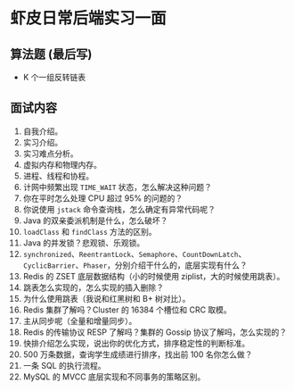 # 虾皮日常后端实习一面

## 算法题 (最后写)

* K 个一组反转链表

## 面试内容

1.  自我介绍。
2.  实习介绍。
3.  实习难点分析。
4.  虚拟内存和物理内存。
5.  进程、线程和协程。
6.  计网中频繁出现 `TIME_WAIT` 状态，怎么解决这种问题？
7.  你在平时怎么处理 CPU 超过 95% 的问题的？
8.  你说使用 `jstack` 命令查询栈，怎么确定有异常代码呢？
9.  Java 的双亲委派机制是什么，怎么破坏？
10. `loadClass` 和 `findClass` 方法的区别。
11. Java 的并发锁？悲观锁、乐观锁。
12. `synchronized`、`ReentrantLock`、`Semaphore`、`CountDownLatch`、`CyclicBarrier`、`Phaser`，分别介绍干什么的，底层实现有什么？
13. Redis 的 ZSET 底层数据结构（小的时候使用 ziplist，大的时候使用跳表）。
14. 跳表怎么实现的，怎么实现的插入删除？
15. 为什么使用跳表（我说和红黑树和 B+ 树对比）。
16. Redis 集群了解吗？Cluster 的 16384 个槽位和 CRC 取模。
17. 主从同步呢（全量和增量同步）。
18. Redis 的传输协议 RESP 了解吗？集群的 Gossip 协议了解吗，怎么实现的？
19. 快排介绍怎么实现，说出你的优化方式，排序稳定性的判断标准。
20. 500 万条数据，查询学生成绩进行排序，找出前 100 名你怎么做？
21. 一条 SQL 的执行流程。
22. MySQL 的 MVCC 底层实现和不同事务的策略区别。